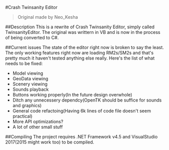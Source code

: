 #Crash Twinsanity Editor
>Original made by Neo_Kesha

##Description
This is a rewrite of Crash Twinsanity Editor, simply called TwinsanityEditor. The original was writtern in VB and is now in the process of
being converted to C#.

##Current issues
The state of the editor right now is broken to say the least. The only working features right now are loading RM2s/SM2s and that's pretty much it
haven't tested anything else really.
Here's the list of what needs to be fixed:

- Model viewing
- GeoData viewing
- Scenery viewing
- Sounds playback
- Buttons working properly(In the future design overwhole)
- Ditch any unnecessery dependcy(OpenTK should be suffice for sounds and graphics)
- General code refactoing(Having 6k lines of code file doesn't seem practical)
- More API optimizations?
- A lot of other small stuff

##Compiling
The project requires .NET Framework v4.5 and VisualStudio 2017(2015 might work too) to be compiled.